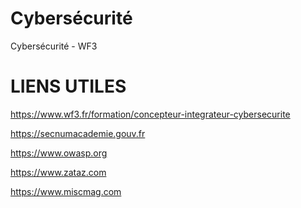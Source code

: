 ﻿# Cybersécurité
 Cybersécurité - WF3

# LIENS UTILES

https://www.wf3.fr/formation/concepteur-integrateur-cybersecurite

https://secnumacademie.gouv.fr

https://www.owasp.org

https://www.zataz.com

https://www.miscmag.com
